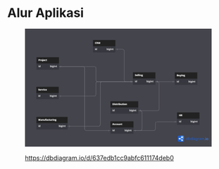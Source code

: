 # Alur Aplikasi

<figure><img src="../.gitbook/assets/flow (1).png" alt=""><figcaption><p><a href="https://dbdiagram.io/d/637edb1cc9abfc611174deb0">https://dbdiagram.io/d/637edb1cc9abfc611174deb0</a></p></figcaption></figure>


